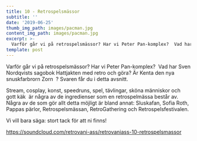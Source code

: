 ```yaml
---
title: 10 - Retrospelsmässor
subtitle: ''
date: '2019-06-25'
thumb_img_path: images/pacman.jpg
content_img_path: images/pacman.jpg
excerpt: >-
  Varför går vi på retrospelsmässor? Har vi Peter Pan-komplex?  Vad har Sven Nordqvists sagobok Hattjakten med retro och göra? Är Kenta den nya snuskfarbrorn Zorn  ? Svaren får du i detta avsnitt.
template: post
---
```


Varför går vi på retrospelsmässor? Har vi Peter Pan-komplex?  Vad har Sven Nordqvists sagobok Hattjakten med retro och göra? Är Kenta den nya snuskfarbrorn Zorn  ? Svaren får du i detta avsnitt.

Stream, cosplay, konst, speedruns, spel, tävlingar, sköna människor och gott käk  är några av de ingredienser som en retrospelmässa består av.
Några av de som gör allt detta möjligt är bland annat: Sluskafan, Sofia Roth, Pappas pärlor, Retrospelsmässan, RetroGathering och Retrospelsfestivalen.

Vi vill bara säga: stort tack för att ni finns!

https://soundcloud.com/retrovani-ass/retrovaniass-10-retrospelsmassor
